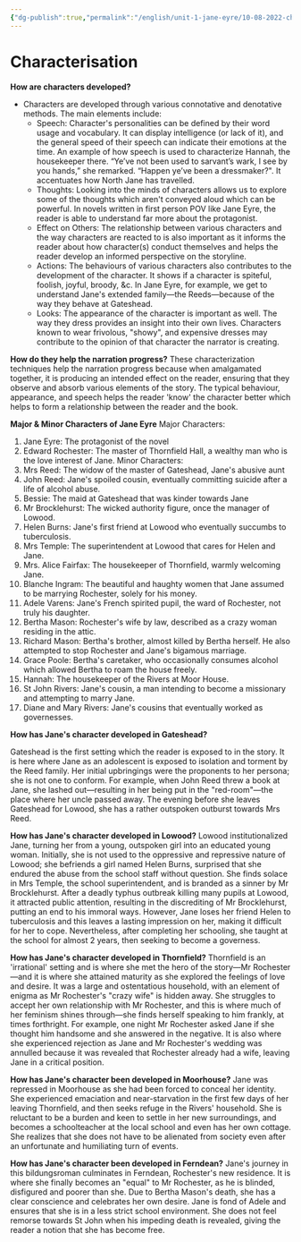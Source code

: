 ```yaml
---
{"dg-publish":true,"permalink":"/english/unit-1-jane-eyre/10-08-2022-characterisation/","dgHomeLink":true,"dgPassFrontmatter":false}
---
```


# Characterisation
**How are characters developed?**
- Characters are developed through various connotative and denotative methods. The main elements include:
	- Speech: Character's personalities can be defined by their word usage and vocabulary. It can display intelligence (or lack of it), and the general speed of their speech can indicate their emotions at the time. An example of how speech is used to characterize Hannah, the housekeeper there. “Ye’ve not been used to sarvant’s wark, I see by you hands,” she remarked. “Happen ye’ve been a dressmaker?". It accentuates how North Jane has travelled. 
	- Thoughts: Looking into the minds of characters allows us to explore some of the thoughts which aren't conveyed aloud which can be powerful. In novels written in first person POV like Jane Eyre, the reader is able to understand far more about the protagonist.
	- Effect on Others: The relationship between various characters and the way characters are reacted to is also important as it informs the reader about how character(s) conduct themselves and helps the reader develop an informed perspective on the storyline.
	- Actions: The behaviours of various characters also contributes to the development of the character. It shows if a character is spiteful, foolish, joyful, broody, &c. In Jane Eyre, for example, we get to understand Jane's extended family—the Reeds—because of the way they behave at Gateshead.
	- Looks: The appearance of the character is important as well. The way they dress provides an insight into their own lives. Characters known to wear frivolous, "showy", and expensive dresses may contribute to the opinion of that character the narrator is creating.

**How do they help the narration progress?**
These characterization techniques help the narration progress because when amalgamated together, it is producing an intended effect on the reader, ensuring that they observe and absorb various elements of the story. The typical behaviour, appearance, and speech helps the reader 'know' the character better which helps to form a relationship between the reader and the book.

**Major & Minor Characters of Jane Eyre**
Major Characters:
1. Jane Eyre: The protagonist of the novel
2. Edward Rochester: The master of Thornfield Hall, a wealthy man who is the love interest of Jane.
Minor Characters:
1. Mrs Reed: The widow of the master of Gateshead, Jane's abusive aunt
2. John Reed: Jane's spoiled cousin, eventually committing suicide after a life of alcohol abuse.
3. Bessie: The maid at Gateshead that was kinder towards Jane
4. Mr Brocklehurst: The wicked authority figure, once the manager of Lowood.
5. Helen Burns: Jane's first friend at Lowood who eventually succumbs to tuberculosis.
6. Mrs Temple: The superintendent at Lowood that cares for Helen and Jane.
7. Mrs. Alice Fairfax: The housekeeper of Thornfield, warmly welcoming Jane.
8. Blanche Ingram: The beautiful and haughty women that Jane assumed to be marrying Rochester, solely for his money.
9. Adele Varens: Jane's French spirited pupil, the ward of Rochester, not truly his daughter.
10. Bertha Mason: Rochester's wife by law, described as a crazy woman residing in the attic.
11. Richard Mason: Bertha's brother, almost killed by Bertha herself. He also attempted to stop Rochester and Jane's bigamous marriage.
12. Grace Poole: Bertha's caretaker, who occasionally consumes alcohol which allowed Bertha to roam the house freely.
13. Hannah: The housekeeper of the Rivers at Moor House.
14. St John Rivers: Jane's cousin, a man intending to become a missionary and attempting to marry Jane.
15. Diane and Mary Rivers: Jane's cousins that eventually worked as governesses.

**How has Jane's character developed in Gateshead?**

Gateshead is the first setting which the reader is exposed to in the story. It is here where Jane as an adolescent is exposed to isolation and torment by the Reed family. Her initial upbringings were the proponents to her persona; she is not one to conform. For example, when John Reed threw a book at Jane, she lashed out—resulting in her being put in the "red-room"—the place where her uncle passed away. The evening before she leaves Gateshead for Lowood, she has a rather outspoken outburst towards Mrs Reed.

**How has Jane's character developed in Lowood?**
Lowood institutionalized Jane, turning her from a young, outspoken girl into an educated young woman. Initially, she is not used to the oppressive and repressive nature of Lowood; she befriends a girl named Helen Burns, surprised that she endured the abuse from the school staff without question. She finds solace in Mrs Temple, the school superintendent, and is branded as a sinner by Mr Brocklehurst. After a deadly typhus outbreak killing many pupils at Lowood, it attracted public attention, resulting in the discrediting of Mr Brocklehurst, putting an end to his immoral ways. However, Jane loses her friend Helen to tuberculosis and this leaves a lasting impression on her, making it difficult for her to cope. Nevertheless, after completing her schooling, she taught at the school for almost 2 years, then seeking to become a governess.

**How has Jane's character developed in Thornfield?**
Thornfield is an 'irrational' setting and is where she met the hero of the story—Mr Rochester—and it is where she attained maturity as she explored the feelings of love and desire. It was a large and ostentatious household, with an element of enigma as Mr Rochester's "crazy wife" is hidden away. She struggles to accept her own relationship with Mr Rochester, and this is where much of her feminism shines through—she finds herself speaking to him frankly, at times forthright. For example, one night Mr Rochester asked Jane if she thought him handsome and she answered in the negative. It is also where she experienced rejection as Jane and Mr Rochester's wedding was annulled because it was revealed that Rochester already had a wife, leaving Jane in a critical position.

**How has Jane's character been developed in Moorhouse?**
	Jane was repressed in Moorhouse as she had been forced to conceal her identity. She experienced emaciation and near-starvation in the first few days of her leaving Thornfield, and then seeks refuge in the Rivers' household. She is reluctant to be a burden and keen to settle in her new surroundings, and becomes a schoolteacher at the local school and even has her own cottage. She realizes that she does not have to be alienated from society even after an unfortunate and humiliating turn of events. 

**How has Jane's character been developed in Ferndean?**
Jane's journey in this bildungsroman culminates in Ferndean, Rochester's new residence. It is where she finally becomes an "equal" to Mr Rochester, as he is blinded, disfigured and poorer than she. Due to Bertha Mason's death, she has a clear conscience and celebrates her own desire. Jane is fond of Adele and ensures that she is in a less strict school environment. She does not feel remorse towards St John when his impeding death is revealed, giving the reader a notion that she has become free. 